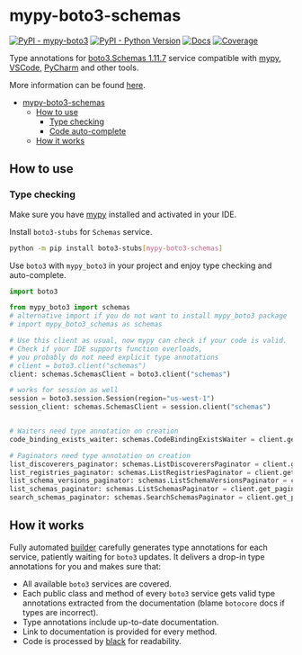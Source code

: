 # mypy-boto3-schemas

[![PyPI - mypy-boto3](https://img.shields.io/pypi/v/mypy-boto3.svg?color=blue&style=for-the-badge)](https://pypi.org/project/mypy-boto3)
[![PyPI - Python Version](https://img.shields.io/pypi/pyversions/mypy-boto3.svg?color=blue&style=for-the-badge)](https://pypi.org/project/mypy-boto3)
[![Docs](https://img.shields.io/readthedocs/mypy-boto3.svg?color=blue&style=for-the-badge)](https://mypy-boto3.readthedocs.io/)
[![Coverage](https://img.shields.io/codecov/c/github/vemel/mypy_boto3?style=for-the-badge)](https://codecov.io/gh/vemel/mypy_boto3)

Type annotations for
[boto3.Schemas 1.11.7](https://boto3.amazonaws.com/v1/documentation/api/1.11.7/reference/services/schemas.html#Schemas) service
compatible with [mypy](https://github.com/python/mypy), [VSCode](https://code.visualstudio.com/),
[PyCharm](https://www.jetbrains.com/pycharm/) and other tools.

More information can be found [here](https://vemel.github.io/mypy_boto3/).

- [mypy-boto3-schemas](#mypy-boto3-schemas)
  - [How to use](#how-to-use)
    - [Type checking](#type-checking)
    - [Code auto-complete](#code-auto-complete)
  - [How it works](#how-it-works)

## How to use

### Type checking

Make sure you have [mypy](https://github.com/python/mypy) installed and activated in your IDE.

Install `boto3-stubs` for `Schemas` service.

```bash
python -m pip install boto3-stubs[mypy-boto3-schemas]
```

Use `boto3` with `mypy_boto3` in your project and enjoy type checking and auto-complete.

```python
import boto3

from mypy_boto3 import schemas
# alternative import if you do not want to install mypy_boto3 package
# import mypy_boto3_schemas as schemas

# Use this client as usual, now mypy can check if your code is valid.
# Check if your IDE supports function overloads,
# you probably do not need explicit type annotations
# client = boto3.client("schemas")
client: schemas.SchemasClient = boto3.client("schemas")

# works for session as well
session = boto3.session.Session(region="us-west-1")
session_client: schemas.SchemasClient = session.client("schemas")


# Waiters need type annotation on creation
code_binding_exists_waiter: schemas.CodeBindingExistsWaiter = client.get_waiter("code_binding_exists")

# Paginators need type annotation on creation
list_discoverers_paginator: schemas.ListDiscoverersPaginator = client.get_paginator("list_discoverers")
list_registries_paginator: schemas.ListRegistriesPaginator = client.get_paginator("list_registries")
list_schema_versions_paginator: schemas.ListSchemaVersionsPaginator = client.get_paginator("list_schema_versions")
list_schemas_paginator: schemas.ListSchemasPaginator = client.get_paginator("list_schemas")
search_schemas_paginator: schemas.SearchSchemasPaginator = client.get_paginator("search_schemas")
```

## How it works

Fully automated [builder](https://github.com/vemel/mypy_boto3) carefully generates
type annotations for each service, patiently waiting for `boto3` updates. It delivers
a drop-in type annotations for you and makes sure that:

- All available `boto3` services are covered.
- Each public class and method of every `boto3` service gets valid type annotations
  extracted from the documentation (blame `botocore` docs if types are incorrect).
- Type annotations include up-to-date documentation.
- Link to documentation is provided for every method.
- Code is processed by [black](https://github.com/psf/black) for readability.
